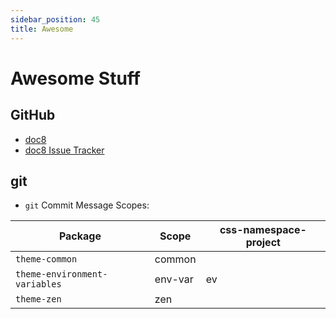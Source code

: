 ```yaml
---
sidebar_position: 45
title: Awesome
---
```


# Awesome Stuff

## GitHub

- [doc8](https://github.com/docupotamus/docupotamus/)
- [doc8 Issue Tracker](https://github.com/docupotamus/docupotamus/issues)

## git

- `git` Commit Message Scopes:

| Package                       | Scope   | css-namespace-project |
| ----------------------------- | ------- | --------------------- |
| `theme-common`                | common  |                       |
| `theme-environment-variables` | env-var | ev                    |
| `theme-zen`                   | zen     |                       |
